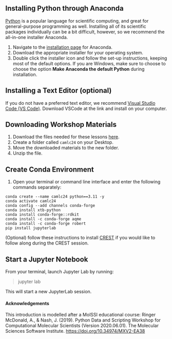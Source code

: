 ## Installing Python through Anaconda
[Python](https://python.org/) is a popular language for scientific computing, and great for general-purpose programming as well. Installing all of its scientific packages individually can be a bit difficult, however, so we recommend the all-in-one installer Anaconda.

1. Navigate to the [installation page](https://docs.anaconda.com/free/anaconda/install/) for Anaconda.
2. Download the appropriate installer for your operating system.
3. Double click the installer icon and follow the set-up instructions, keeping most of the default options. If you are Windows, make sure to choose to choose the option **Make Anaconda the default Python** during installation.

## Installing a Text Editor (optional)

If you do not have a preferred text editor, we recommend [Visual Studio Code (VS Code)](https://code.visualstudio.com/download). Download VSCode at the link and install on your computer.

## Downloading Workshop Materials
1. Download the files needed for these lessons [here](./content/content.zip).
2. Create a folder called `camlc24` on your Desktop.
3. Move the downloaded materials to the new folder.
4. Unzip the file.

## Create Conda Environment
1. Open your terminal or command line interface and enter the following commands separately:
```console
conda create --name camlc24 python==3.11 -y
conda activate camlc24
conda config --add channels conda-forge
conda install xtb-python
conda install conda-forge::rdkit
conda install -c conda-forge aqme
conda install -c conda-forge robert
pip install jupyterlab
```

(Optional) follow these instructions to install [CREST](https://crest-lab.github.io/crest-docs/page/installation/install_basic.html) if you would like to follow along during the CREST session. 

## Start a Jupyter Notebook
From your terminal, launch Jupyter Lab by running:
> jupyter lab

This will start a new JupyterLab session.

#### Acknowledgements
This introduction is modelled after a MolSSI educational course: Ringer McDonald, A., & Nash, J. (2019). Python Data and Scripting Workshop for Computational Molecular Scientists (Version 2020.06.01). 
The Molecular Sciences Software Institute. https://doi.org/10.34974/MXV2-EA38
